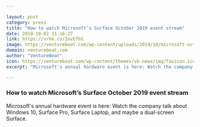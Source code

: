 ```yaml
---

layout: post
category: press
title: "How to watch Microsoft’s Surface October 2019 event stream"
date: 2019-10-02 11:16:27
link: https://vrhk.co/2ovEfhG
image: https://venturebeat.com/wp-content/uploads/2019/10/microsoft-october-2019-event.png?w=1200&strip=all
domain: venturebeat.com
author: "VentureBeat"
icon: https://venturebeat.com/wp-content/themes/vb-news/img/favicon.ico
excerpt: "Microsoft's annual hardware event is here: Watch the company talk about Windows 10, Surface Pro, Surface Laptop, and maybe a dual-screen Surface."

---
```


### How to watch Microsoft’s Surface October 2019 event stream

Microsoft's annual hardware event is here: Watch the company talk about Windows 10, Surface Pro, Surface Laptop, and maybe a dual-screen Surface.